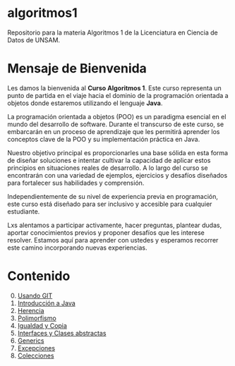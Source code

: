 # algoritmos1
Repositorio para la materia Algoritmos 1 de la Licenciatura en Ciencia de Datos de UNSAM.

# Mensaje de Bienvenida

Les damos la bienvenida al **Curso Algoritmos 1**. Este curso representa un punto de partida en el viaje hacia el dominio de la programación orientada a objetos donde estaremos utilizando el lenguaje **Java**.

La programación orientada a objetos (POO) es un paradigma esencial en el mundo del desarrollo de software. Durante el transcurso de este curso, se embarcarán en un proceso de aprendizaje que les permitirá aprender los conceptos clave de la POO y su implementación práctica en Java.

Nuestro objetivo principal es proporcionarles una base sólida en esta forma de diseñar soluciones e intentar cultivar la capacidad de aplicar estos principios en situaciones reales de desarrollo. A lo largo del curso se encontrarán con una variedad de ejemplos, ejercicios y desafíos diseñados para fortalecer sus habilidades y comprensión.

Independientemente de su nivel de experiencia previa en programación, este curso está diseñado para ser inclusivo y accesible para cualquier estudiante.

Lxs alentamos a participar activamente, hacer preguntas, plantear dudas, aportar conocimientos previos y proponer desafíos que les interese resolver. Estamos aquí para aprender con ustedes y esperamos recorrer este camino incorporando nuevas experiencias.

# Contenido

0. [Usando GIT](./00_usando_git/README.md)
1. [Introducción a Java](./01_introduccion/README.md)
2. [Herencia](./02_herencia/README.md)
3. [Polimorfismo](./03_polimorfismo/README.md)
4. [Igualdad y Copia](./04_igualdad_y_copia/README.md)
5. [Interfaces y Clases abstractas](./05_interfaces_y_clases_abstractas/README.md)
6. [Generics](./06_generics/README.md)
7. [Excepciones](./07_excepciones/README.md)
8. [Colecciones](./08_colecciones/README.md)